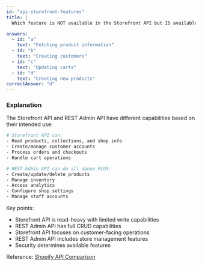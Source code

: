 ```yaml
---
id: "api-storefront-features"
title: |
  Which feature is NOT available in the Storefront API but IS available in the REST Admin API? 🔒

answers:
  - id: "a"
    text: "Fetching product information"
  - id: "b"
    text: "Creating customers"
  - id: "c"
    text: "Updating carts"
  - id: "d"
    text: "Creating new products"
correctAnswer: "d"
---
```


### Explanation

The Storefront API and REST Admin API have different capabilities based on their intended use:

```graphql
# Storefront API can:
- Read products, collections, and shop info
- Create/manage customer accounts
- Process orders and checkouts
- Handle cart operations

# REST Admin API can do all above PLUS:
- Create/update/delete products
- Manage inventory
- Access analytics
- Configure shop settings
- Manage staff accounts
```

Key points:
- Storefront API is read-heavy with limited write capabilities
- REST Admin API has full CRUD capabilities
- Storefront API focuses on customer-facing operations
- REST Admin API includes store management features
- Security determines available features

Reference: [Shopify API Comparison](https://shopify.dev/api/usage/access-scopes) 